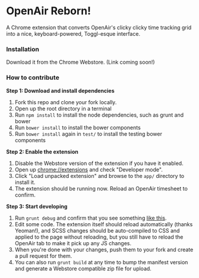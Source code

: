 # OpenAir Reborn!

A Chrome extension that converts OpenAir's clicky clicky time tracking grid into
a nice, keyboard-powered, Toggl-esque interface.

### Installation

Download it from the Chrome Webstore. (Link coming soon!)

### How to contribute

**Step 1: Download and install dependencies**

1. Fork this repo and clone your fork locally.
2. Open up the root directory in a terminal
3. Run `npm install` to install the node dependencies, such as grunt and bower
4. Run `bower install` to install the bower components
5. Run `bower install` again in `test/` to install the testing bower components

**Step 2: Enable the extension**

1. Disable the Webstore version of the extension if you have it enabled.
2. Open up [chrome://extensions](chrome://extensions) and check "Developer mode".
3. Click "Load unpacked extension" and browse to the `app/` directory to install it.
4. The extension should be running now. Reload an OpenAir timesheet to confirm.

**Step 3: Start developing**

1. Run `grunt debug` and confirm that you see something [like this](http://note.io/1rgHkvn).
2. Edit some code. The extension itself should reload automatically (thanks Yeoman!),
   and SCSS changes should be auto-compiled to CSS and applied to the page without
   reloading, but you still have to reload the OpenAir tab to make it pick up any JS changes.
3. When you're done with your changes, push them to your fork and create a pull request for them.
4. You can also run `grunt build` at any time to bump the manifest version and generate a
   Webstore compatible zip file for upload.
